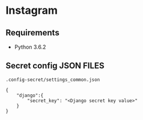 # Instagram

## Requirements

- Python 3.6.2


## Secret config JSON FILES

`.config-secret/settings_common.json`

```
{
    "django":{
        "secret_key": "<Django secret key value>"
    }
}
```
